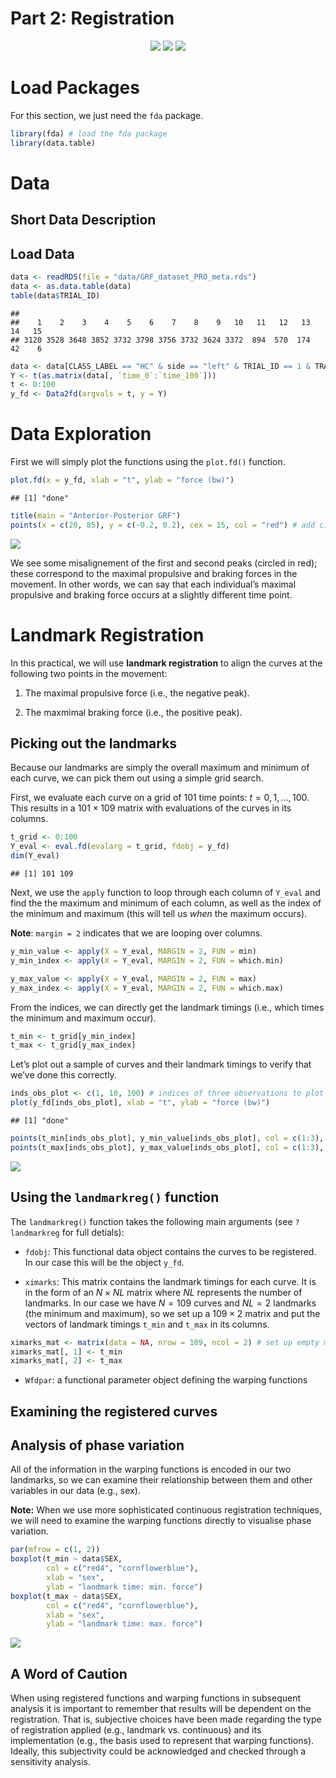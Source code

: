 Part 2: Registration
================

<center>

![](../logo/isbs-logo.png) ![](../logo/whitespace.png)
![](../logo/fda-logo.png)

</center>

# Load Packages

For this section, we just need the `fda` package.

``` r
library(fda) # load the fda package
library(data.table)
```

# Data

## Short Data Description

## Load Data

``` r
data <- readRDS(file = "data/GRF_dataset_PRO_meta.rds")
data <- as.data.table(data)
table(data$TRIAL_ID)
```

    ## 
    ##    1    2    3    4    5    6    7    8    9   10   11   12   13   14   15 
    ## 3120 3528 3648 3852 3732 3798 3756 3732 3624 3372  894  570  174   42    6

``` r
data <- data[CLASS_LABEL == "HC" & side == "left" & TRIAL_ID == 1 & TRAIN_BALANCED ==1 & component == "anterior_posterior"]
Y <- t(as.matrix(data[, `time_0`:`time_100`]))
t <- 0:100
y_fd <- Data2fd(argvals = t, y = Y)
```

# Data Exploration

First we will simply plot the functions using the `plot.fd()` function.

``` r
plot.fd(x = y_fd, xlab = "t", ylab = "force (bw)")
```

    ## [1] "done"

``` r
title(main = "Anterior-Posterior GRF")
points(x = c(20, 85), y = c(-0.2, 0.2), cex = 15, col = "red") # add circles to highlight
```

<img src="02-registration_files/figure-gfm/explor-plot-1.png" style="display: block; margin: auto;" />

We see some misalignement of the first and second peaks (circled in
red); these correspond to the maximal propulsive and braking forces in
the movement. In other words, we can say that each individual’s maximal
propulsive and braking force occurs at a slightly different time point.

# Landmark Registration

In this practical, we will use **landmark registration** to align the
curves at the following two points in the movement:

1.  The maximal propulsive force (i.e., the negative peak).

2.  The maxmimal braking force (i.e., the positive peak).

## Picking out the landmarks

Because our landmarks are simply the overall maximum and minimum of each
curve, we can pick them out using a simple grid search.

First, we evaluate each curve on a grid of $101$ time points:
$t = 0, 1, \dots, 100$. This results in a $101 \times 109$ matrix with
evaluations of the curves in its columns.

``` r
t_grid <- 0:100
Y_eval <- eval.fd(evalarg = t_grid, fdobj = y_fd)
dim(Y_eval)
```

    ## [1] 101 109

Next, we use the `apply` function to loop through each column of
`Y_eval` and find the the maximum and minimum of each column, as well as
the index of the minimum and maximum (this will tell us *when* the
maximum occurs).

**Note**: `margin = 2` indicates that we are looping over columns.

``` r
y_min_value <- apply(X = Y_eval, MARGIN = 2, FUN = min)
y_min_index <- apply(X = Y_eval, MARGIN = 2, FUN = which.min)

y_max_value <- apply(X = Y_eval, MARGIN = 2, FUN = max)
y_max_index <- apply(X = Y_eval, MARGIN = 2, FUN = which.max)
```

From the indices, we can directly get the landmark timings (i.e., which
times the minimum and maximum occur).

``` r
t_min <- t_grid[y_min_index]
t_max <- t_grid[y_max_index]
```

Let’s plot out a sample of curves and their landmark timings to verify
that we’ve done this correctly.

``` r
inds_obs_plot <- c(1, 10, 100) # indices of three observations to plot
plot(y_fd[inds_obs_plot], xlab = "t", ylab = "force (bw)")
```

    ## [1] "done"

``` r
points(t_min[inds_obs_plot], y_min_value[inds_obs_plot], col = c(1:3), cex = 1.5, pch = 20)
points(t_max[inds_obs_plot], y_max_value[inds_obs_plot], col = c(1:3), cex = 1.5, pch = 20)
```

<img src="02-registration_files/figure-gfm/plot-landmarks-1.png" style="display: block; margin: auto;" />

## Using the `landmarkreg()` function

The `landmarkreg()` function takes the following main arguments (see
`?landmarkreg` for full detials):

- `fdobj`: This functional data object contains the curves to be
  registered. In our case this will be the object `y_fd`.

- `ximarks`: This matrix contains the landmark timings for each curve.
  It is in the form of an $N \times NL$ matrix where $NL$ represents the
  number of landmarks. In our case we have $N=109$ curves and $NL=2$
  landmarks (the minimum and maximum), so we set up a $109 \times 2$
  matrix and put the vectors of landmark timings `t_min` and `t_max` in
  its columns.

``` r
ximarks_mat <- matrix(data = NA, nrow = 109, ncol = 2) # set up empty matrix
ximarks_mat[, 1] <- t_min
ximarks_mat[, 2] <- t_max
```

- `Wfdpar`: a functional parameter object defining the warping functions

## Examining the registered curves

## Analysis of phase variation

All of the information in the warping functions is encoded in our two
landmarks, so we can examine their relationship between them and other
variables in our data (e.g., sex).

**Note:** When we use more sophisticated continuous registration
techniques, we will need to examine the warping functions directly to
visualise phase variation.

``` r
par(mfrow = c(1, 2))
boxplot(t_min ~ data$SEX,
        col = c("red4", "cornflowerblue"),
        xlab = "sex", 
        ylab = "landmark time: min. force")
boxplot(t_max ~ data$SEX,
        col = c("red4", "cornflowerblue"),
        xlab = "sex", 
        ylab = "landmark time: max. force")
```

<img src="02-registration_files/figure-gfm/boxplot-sex-1.png" style="display: block; margin: auto;" />

## A Word of Caution

When using registered functions and warping functions in subsequent
analysis it is important to remember that results will be dependent on
the registration. That is, subjective choices have been made regarding
the type of registration applied (e.g., landmark vs. continuous) and its
implementation (e.g., the basis used to represent that warping
functions). Ideally, this subjectivity could be acknowledged and checked
through a sensitivity analysis.
